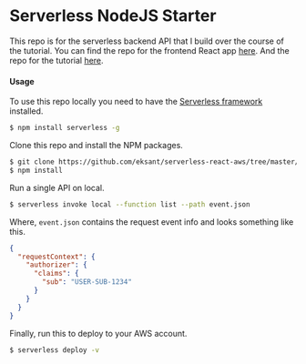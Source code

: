 # Serverless NodeJS Starter
This repo is for the serverless backend API that I build over the course of the tutorial. You can find the repo for the frontend React app [here](https://github.com/eksant/serverless-react-aws/tree/master/serverless-client-react). And the repo for the tutorial [here](https://github.com/eksant/serverless-react-aws).


#### Usage
To use this repo locally you need to have the [Serverless framework](https://serverless.com) installed.

``` bash
$ npm install serverless -g
```

Clone this repo and install the NPM packages.

``` bash
$ git clone https://github.com/eksant/serverless-react-aws/tree/master/serverless-nodejs-starter
$ npm install
```

Run a single API on local.

``` bash
$ serverless invoke local --function list --path event.json
```

Where, `event.json` contains the request event info and looks something like this.

``` json
{
  "requestContext": {
    "authorizer": {
      "claims": {
        "sub": "USER-SUB-1234"
      }
    }
  }
}
```

Finally, run this to deploy to your AWS account.

``` bash
$ serverless deploy -v
```

